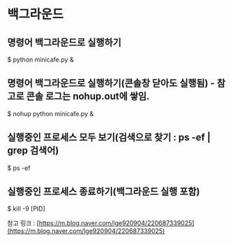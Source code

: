 # 백그라운드

## 명령어 백그라운드로 실행하기

$ python minicafe.py &

## 명령어 백그라운드로 실행하기\(콘솔창 닫아도 실행됨\) - 참고로 콘솔 로그는 nohup.out에 쌓임.

$ nohup python minicafe.py &

## 실행중인 프로세스 모두 보기\(검색으로 찾기 : ps -ef \| grep 검색어\)

$ ps -ef

## 실행중인 프로세스 종료하기\(백그라운드 실행 포함\)

$ kill -9 \[PID\]

참고 링크 : [https://m.blog.naver.com/lge920904/220687339025](https://m.blog.naver.com/lge920904/220687339025)



